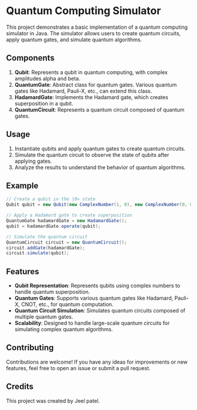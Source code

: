 # Quantum Computing Simulator

This project demonstrates a basic implementation of a quantum computing simulator in Java. The simulator allows users to create quantum circuits, apply quantum gates, and simulate quantum algorithms.

## Components

1. **Qubit**: Represents a qubit in quantum computing, with complex amplitudes alpha and beta.
2. **QuantumGate**: Abstract class for quantum gates. Various quantum gates like Hadamard, Pauli-X, etc., can extend this class.
3. **HadamardGate**: Implements the Hadamard gate, which creates superposition in a qubit.
4. **QuantumCircuit**: Represents a quantum circuit composed of quantum gates.

## Usage

1. Instantiate qubits and apply quantum gates to create quantum circuits.
2. Simulate the quantum circuit to observe the state of qubits after applying gates.
3. Analyze the results to understand the behavior of quantum algorithms.

## Example

```java
// Create a qubit in the |0> state
Qubit qubit = new Qubit(new ComplexNumber(1, 0), new ComplexNumber(0, 0));

// Apply a Hadamard gate to create superposition
QuantumGate hadamardGate = new HadamardGate();
qubit = hadamardGate.operate(qubit);

// Simulate the quantum circuit
QuantumCircuit circuit = new QuantumCircuit();
circuit.addGate(hadamardGate);
circuit.simulate(qubit);

```

## Features

- **Qubit Representation**: Represents qubits using complex numbers to handle quantum superposition.
- **Quantum Gates**: Supports various quantum gates like Hadamard, Pauli-X, CNOT, etc., for quantum computation.
- **Quantum Circuit Simulation**: Simulates quantum circuits composed of multiple quantum gates.
- **Scalability**: Designed to handle large-scale quantum circuits for simulating complex quantum algorithms.

## Contributing

Contributions are welcome! If you have any ideas for improvements or new features, feel free to open an issue or submit a pull request.

## Credits

This project was created by Jeel patel.

